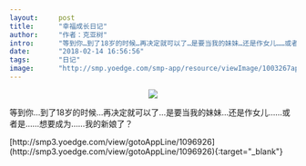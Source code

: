 ```yaml
---
layout:     post
title:      "幸福成长日记"
author:     "作者：克亚树"
intro:      "等到你…到了18岁的时候…再决定就可以了…是要当我的妹妹…还是作女儿……或者是……想要成为……我的新娘了？"
date:       "2018-02-14 16:56:56"
tags:       "日记"
image:      "http://smp.yoedge.com/smp-app/resource/viewImage/1003267appline.png"
---
```

<div style="text-align: center">
<p><img src="http://smp.yoedge.com/smp-app/resource/viewImage/1003267appline.png"/></p>
</div>
<p class="post-meta">
<span>等到你…到了18岁的时候…再决定就可以了…是要当我的妹妹…还是作女儿……或者是……想要成为……我的新娘了？</span>
</p>
[http://smp3.yoedge.com/view/gotoAppLine/1096926](http://smp3.yoedge.com/view/gotoAppLine/1096926){:target="_blank"}


